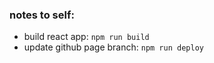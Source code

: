 ### notes to self:
- build react app: ```npm run build```
- update github page branch: ```npm run deploy```
